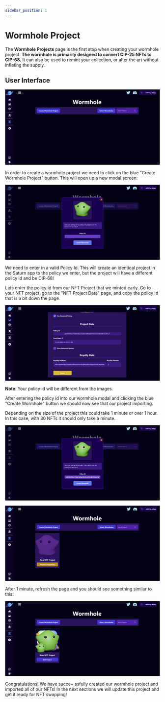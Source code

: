 ```yaml
---
sidebar_position: 1
---
```


# Wormhole Project

The **Wormhole Projects** page is the first stop when creating your wormhole project. **The wormhole is primarily designed to convert CIP-25 NFTs to CIP-68.** It can also be used to remint your collection, or alter the art without inflating the supply.

## User Interface

![Wormhole Project Page](/img/wormhole-projects/create-wormhole-project/wormhole-project-page/wormhole-project-page.png)

In order to create a wormhole project we need to click on the blue "Create Wormhole Project" button. This will open up a new modal screen:

![Wormhole Project Modal](/img/wormhole-projects/create-wormhole-project/wormhole-project-page/wormhole-modal.png)

We need to enter in a valid Policy Id. This will create an identical project in the Saturn app to the policy we enter, but the project will have a different policy id and be CIP-68!

Lets enter the policy id from our NFT Project that we minted early. Go to your NFT project, go to the "NFT Project Data" page, and copy the policy Id that is a bit down the page.

![Wormhole Policy Id](/img/wormhole-projects/create-wormhole-project/wormhole-project-page/wormhole-policy-id.png)

**Note**: Your policy id will be different from the images.

After entering the policy id into our wormhole modal and clicking the blue "Create Wormhole" button we should now see that our project importing.

Depending on the size of the project this could take 1 minute or over 1 hour. In this case, with 30 NFTs it should only take a minute.

![Wormhole Policy Id Enter](/img/wormhole-projects/create-wormhole-project/wormhole-project-page/wormhole-policy-id-enter.png)

![Wormhole Policy Id Import](/img/wormhole-projects/create-wormhole-project/wormhole-project-page/wormhole-project-importing.png)

After 1 minute, refresh the page and you should see something similar to this:

![Wormhole Policy Id Import](/img/wormhole-projects/create-wormhole-project/wormhole-project-page/wormhole-project-import-complete.png)

Congratulations! We have succe+
ssfully created our wormhole project and imported all of our NFTs! In the next sections we will update this project and get it ready for NFT swapping!
